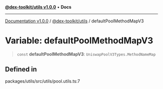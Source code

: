 [**@dex-toolkit/utils v1.0.0**](../README.md) • **Docs**

***

[Documentation v1.0.0](../../../packages.md) / [@dex-toolkit/utils](../README.md) / defaultPoolMethodMapV3

# Variable: defaultPoolMethodMapV3

> `const` **defaultPoolMethodMapV3**: `UniswapPoolV3Types.MethodNameMap`

## Defined in

packages/utils/src/utils/pool.utils.ts:7
